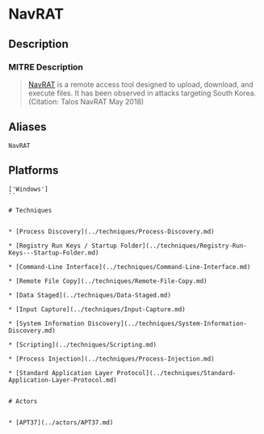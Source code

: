 
# NavRAT

## Description

### MITRE Description

> [NavRAT](https://attack.mitre.org/software/S0247) is a remote access tool designed to upload, download, and execute files. It has been observed in attacks targeting South Korea. (Citation: Talos NavRAT May 2018)

## Aliases

```
NavRAT
```

## Platforms

```
['Windows']
``

# Techniques


* [Process Discovery](../techniques/Process-Discovery.md)

* [Registry Run Keys / Startup Folder](../techniques/Registry-Run-Keys---Startup-Folder.md)
    
* [Command-Line Interface](../techniques/Command-Line-Interface.md)
    
* [Remote File Copy](../techniques/Remote-File-Copy.md)
    
* [Data Staged](../techniques/Data-Staged.md)
    
* [Input Capture](../techniques/Input-Capture.md)
    
* [System Information Discovery](../techniques/System-Information-Discovery.md)
    
* [Scripting](../techniques/Scripting.md)
    
* [Process Injection](../techniques/Process-Injection.md)
    
* [Standard Application Layer Protocol](../techniques/Standard-Application-Layer-Protocol.md)
    

# Actors


* [APT37](../actors/APT37.md)

